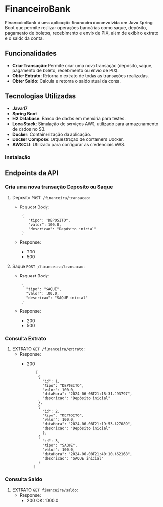 # FinanceiroBank

FinanceiroBank é uma aplicação financeira desenvolvida em Java Spring Boot que permite realizar operações bancárias como saque, depósito, pagamento de boletos, recebimento e envio de PIX, além de exibir o extrato e o saldo da conta.

## Funcionalidades

- **Criar Transação**: Permite criar uma nova transação (depósito, saque, pagamento de boleto, recebimento ou envio de PIX).
- **Obter Extrato**: Retorna o extrato de todas as transações realizadas.
- **Obter Saldo**: Calcula e retorna o saldo atual da conta.

## Tecnologias Utilizadas

- **Java 17**
- **Spring Boot**
- **H2 Database**: Banco de dados em memória para testes.
- **LocalStack**: Simulação de serviços AWS, utilizado para armazenamento de dados no S3.
- **Docker**: Containerização da aplicação.
- **Docker Compose**: Orquestração de containers Docker.
- **AWS CLI**: Utilizado para configurar as credenciais AWS.

### Instalação



## Endpoints da API
### Cria uma nova transação Deposito ou Saque
1. Deposito `POST /financeira/transacao`:

    - Request Body:
        ```
         {
            "tipo": "DEPOSITO",
            "valor": 100.0,
            "descricao": "Depósito inicial"
         }

        ```

    - Response:
        - 200
        - 500


2. Saque `POST /financeira/transacao`:

    - Request Body:
        ```
         {
           "tipo": "SAQUE",
           "valor": 100.0,
           "descricao": "SAQUE inicial"
         }
        ```

    - Response:
        - 200
        - 500

### Consulta Extrato
1. EXTRATO `GET /financeira/extrato`:
   - Response:
        - 200

           ```
               [
                {
                  "id": 1,
                  "tipo": "DEPOSITO",
                  "valor": 100.0,
                  "dataHora": "2024-06-08T21:18:31.193797",
                  "descricao": "Depósito inicial"
                },
                {
                  "id": 2,
                  "tipo": "DEPOSITO",
                  "valor": 100.0,
                  "dataHora": "2024-06-08T21:19:53.827089",
                  "descricao": "Depósito inicial"
                  },
                {
                  "id": 3,
                  "tipo": "SAQUE",
                  "valor": 100.0,
                  "dataHora": "2024-06-08T21:40:10.662168",
                  "descricao": "SAQUE inicial"
                }
              ]
           ```
### Consulta Saldo
1. EXTRATO `GET financeira/saldo`:
    - Response:
        - 200 OK: 1000.0
